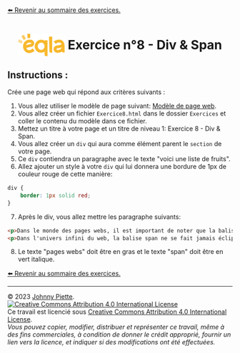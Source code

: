 
[:arrow_left: Revenir au sommaire des exercices.](/Exercices/README.md#exercices)
<h1 id="exercice8" style="display: flex; align-items: center; justify-content: center;">
    <img src="/Images/Eqla.png" style="height:50px" alt="Logo d'Eqla">
    &nbsp;Exercice n°8 - Div & Span
</h1>

## Instructions :

Crée une page web qui répond aux critères suivants :

1. Vous allez utiliser le modèle de page suivant: [Modèle de page web](https://raw.githubusercontent.com/ZamBoyle/Eqla_HTML/master/Exercices/template.html).
2. Vous allez créer un fichier `Exercice8.html` dans le dossier `Exercices` et coller le contenu du modèle dans ce fichier.
3. Mettez un titre à votre page et un titre de niveau 1: Exercice 8 - Div & Span.
4. Vous allez créer un `div` qui aura comme élément parent le `section` de votre page.
5. Ce `div` contiendra un paragraphe avec le texte "voici une liste de fruits".
6. Allez ajouter un style à votre `div` qui lui donnera une bordure de 1px de couleur rouge de cette manière:
```css
div {
    border: 1px solid red;
}
```
7. Après le div, vous allez mettre les paragraphe suivants:
```html
<p>Dans le monde des pages webs, il est important de noter que la balise span est très souvent utilisée.</p>
<p>Dans l'univers infini du web, la balise span ne se fait jamais éclipser, car même dans l'ombre des div, elle sait toujours comment briller en modifiant juste un petit détail !</p>
```
8. Le texte "pages webs" doit être en gras et le texte "span" doit être en vert italique.


<!-- ## Correction
Comparez le rendu de votre page avec la page web suivante: [Correction Exercie8](http://zamboyle.github.io/htmlpreview/?https://github.com/ZamBoyle/Eqla_HTML/blob/master/Exercices/Corrections/pages/Exercice8.html). -->

[:arrow_left: Revenir au sommaire des exercices.](/Exercices/README.md#exercices)

---
&copy; 2023 [Johnny Piette](https://github.com/ZamBoyle).  
[![Creative Commons Attribution 4.0 International License](https://i.creativecommons.org/l/by/4.0/88x31.png)](https://creativecommons.org/licenses/by/4.0/)  
Ce travail est licencié sous [Creative Commons Attribution 4.0 International License](https://creativecommons.org/licenses/by/4.0/).   
_Vous pouvez copier, modifier, distribuer et représenter ce travail, même à des fins commerciales, à condition de donner le crédit approprié, fournir un lien vers la licence, et indiquer si des modifications ont été effectuées._
